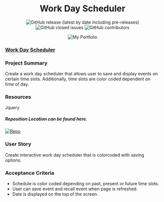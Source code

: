 <h1 align="center">Work Day Scheduler</h1>


<p align="center"><img alt="GitHub release (latest by date including pre-releases)" src="https://img.shields.io/github/v/release/ienxternal/Montly_Daily_Hourly_Calendar"> <img alt="GitHub closed issues" src="https://img.shields.io/github/issues-closed/ienxternal/Montly_Daily_Hourly_Calendar"> <img alt="GitHub contributors" src="https://img.shields.io/github/contributors/ienxternal/Montly_Daily_Hourly_Calendar"></p>


<p align="center">
  <img src="https://drive.google.com/uc?export=view&id=17Db6UQyusbUc_XoJFmRhl1R2zqJZNhmV"  title="My Portfolio">
</p>


<h3><a href="https://ienxternal.github.io/Montly_Daily_Hourly_Calendar/">Work Day Scheduler</a></h3>

<h3>Project Summary</h3>
Create a work day scheduler that allows user to save and display events on certain time slots. Additionally, time slots are color coded dependent on time of day.

<h3>Resources</h3>
Jquery

<h5>Reposition Location can be found here.</h5>

<p><a href="https://github.com/Ienxternal/Montly_Daily_Hourly_Calendar"><img src="https://img.shields.io/badge/Location-Repo-blue" alt="Repo"></a></p>


<h3>User Story</h3>
<p>Create interactive work day scheduler that is colorcoded with saving options.</p>

<h3>Acceptance Criteria</h3>
<ul>
<li>Schedule is color coded depending on past, present or future time slots.</li>
<li>User can save event and recall event when page is refreshed.</li>
<li>Date is displayed on the top of the screen.</li>


</ul>
